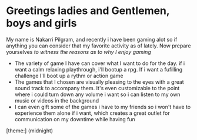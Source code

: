 # Greetings ladies and Gentlemen, boys and girls

My name is Nakarri Pilgram, and recently i have been gaming alot so if anything you can consider that my favorite activity as of lately.
Now prepare yourselves *to witness the reasons as to why I enjoy gaming*

* The variety of game I have can cover what I want to do for the day. if i want a calm relaxing playthrough, i'll bootup a rpg. If i want a fufilling challenge I'll boot up a rythm or action game
* The games that I chosen are visually pleasing to the eyes with a great sound track to accompany them. It's even customizable to the point where i could turn down any volume i want so i can listen to my own music or videos in the background
* I can even gift some of the games i have to my friends so i won't have to experience them alone if i want, which creates a great outlet for communication on my downtime while having fun







[theme:] (midnight)
